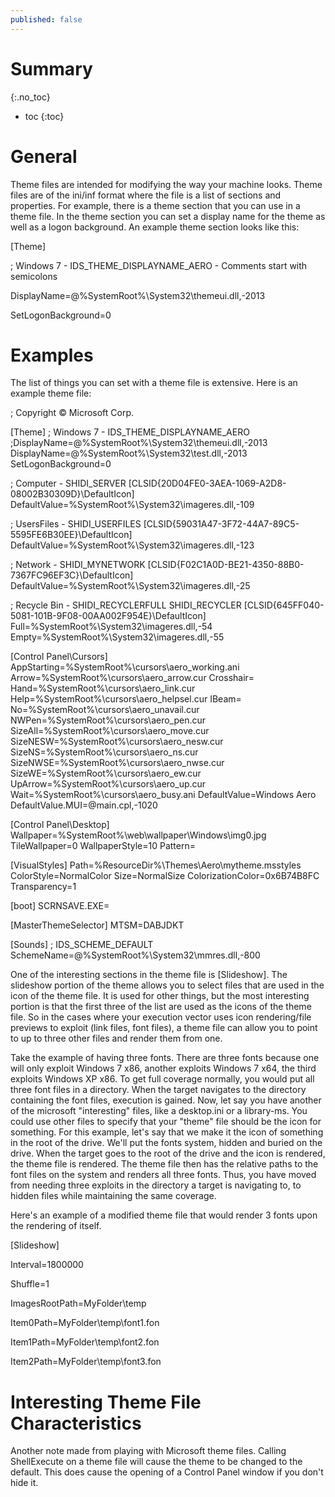 ```yaml
---
published: false
---
```


# Summary
{:.no_toc}

* toc
{:toc}


# General
Theme files are intended for modifying the way your machine looks. Theme files are of the ini/inf format where the file is a list of sections and properties. For example, there is a theme section that you can use in a theme file. In the theme section you can set a display name for the theme as well as a logon background. An example theme section looks like this:

 

[Theme]

; Windows 7 - IDS_THEME_DISPLAYNAME_AERO - Comments start with semicolons

DisplayName=@%SystemRoot%\System32\themeui.dll,-2013

SetLogonBackground=0

 

# Examples 

 The list of things you can set with a theme file is extensive. Here is an example theme file:

 

; Copyright © Microsoft Corp.

[Theme]
; Windows 7 - IDS_THEME_DISPLAYNAME_AERO
;DisplayName=@%SystemRoot%\System32\themeui.dll,-2013
DisplayName=@%SystemRoot%\System32\test.dll,-2013
SetLogonBackground=0

; Computer - SHIDI_SERVER
[CLSID\{20D04FE0-3AEA-1069-A2D8-08002B30309D}\DefaultIcon]
DefaultValue=%SystemRoot%\System32\imageres.dll,-109

; UsersFiles - SHIDI_USERFILES
[CLSID\{59031A47-3F72-44A7-89C5-5595FE6B30EE}\DefaultIcon]
DefaultValue=%SystemRoot%\System32\imageres.dll,-123

; Network - SHIDI_MYNETWORK
[CLSID\{F02C1A0D-BE21-4350-88B0-7367FC96EF3C}\DefaultIcon]
DefaultValue=%SystemRoot%\System32\imageres.dll,-25

; Recycle Bin - SHIDI_RECYCLERFULL SHIDI_RECYCLER
[CLSID\{645FF040-5081-101B-9F08-00AA002F954E}\DefaultIcon]
Full=%SystemRoot%\System32\imageres.dll,-54
Empty=%SystemRoot%\System32\imageres.dll,-55

[Control Panel\Cursors]
AppStarting=%SystemRoot%\cursors\aero_working.ani
Arrow=%SystemRoot%\cursors\aero_arrow.cur
Crosshair=
Hand=%SystemRoot%\cursors\aero_link.cur
Help=%SystemRoot%\cursors\aero_helpsel.cur
IBeam=
No=%SystemRoot%\cursors\aero_unavail.cur
NWPen=%SystemRoot%\cursors\aero_pen.cur
SizeAll=%SystemRoot%\cursors\aero_move.cur
SizeNESW=%SystemRoot%\cursors\aero_nesw.cur
SizeNS=%SystemRoot%\cursors\aero_ns.cur
SizeNWSE=%SystemRoot%\cursors\aero_nwse.cur
SizeWE=%SystemRoot%\cursors\aero_ew.cur
UpArrow=%SystemRoot%\cursors\aero_up.cur
Wait=%SystemRoot%\cursors\aero_busy.ani
DefaultValue=Windows Aero
DefaultValue.MUI=@main.cpl,-1020

[Control Panel\Desktop]
Wallpaper=%SystemRoot%\web\wallpaper\Windows\img0.jpg
TileWallpaper=0
WallpaperStyle=10
Pattern=

[VisualStyles]
Path=%ResourceDir%\Themes\Aero\mytheme.msstyles
ColorStyle=NormalColor
Size=NormalSize
ColorizationColor=0x6B74B8FC
Transparency=1

[boot]
SCRNSAVE.EXE=

[MasterThemeSelector]
MTSM=DABJDKT

[Sounds]
; IDS_SCHEME_DEFAULT
SchemeName=@%SystemRoot%\System32\mmres.dll,-800

 

One of the interesting sections in the theme file is [Slideshow]. The slideshow portion of the theme allows you to select files that are used in the icon of the theme file. It is used for other things, but the most interesting portion is that the first three of the list are used as the icons of the theme file. So in the cases where your execution vector uses icon rendering/file previews to exploit (link files, font files), a theme file can allow you to point to up to three other files and render them from one.

 

Take the example of having three fonts. There are three fonts because one will only exploit Windows 7 x86, another exploits Windows 7 x64, the third exploits Windows XP x86. To get full coverage normally, you would put all three font files in a directory. When the target navigates to the directory containing the font files, execution is gained. Now, let say you have another of the microsoft "interesting" files, like a desktop.ini or a library-ms. You could use other files to specify that your "theme" file should be the icon for something. For this example, let's say that we make it the icon of something in the root of the drive.  We'll put the fonts system, hidden and buried on the drive. When the target goes to the root of the drive and the icon is rendered, the theme file is rendered. The theme file then has the relative paths to the font files on the system and renders all three fonts. Thus, you have moved from needing three exploits in the directory a target is navigating to, to hidden files while maintaining the same coverage.

 

Here's an example of a modified theme file that would render 3 fonts upon the rendering of itself.

[Slideshow]

Interval=1800000

Shuffle=1

ImagesRootPath=MyFolder\temp

Item0Path=MyFolder\temp\font1.fon

Item1Path=MyFolder\temp\font2.fon

 Item2Path=MyFolder\temp\font3.fon

 
# Interesting Theme File Characteristics

Another note made from playing with Microsoft theme files. Calling ShellExecute on a theme file will cause the theme to be changed to the default. This does cause the opening of a Control Panel window if you don't hide it.
